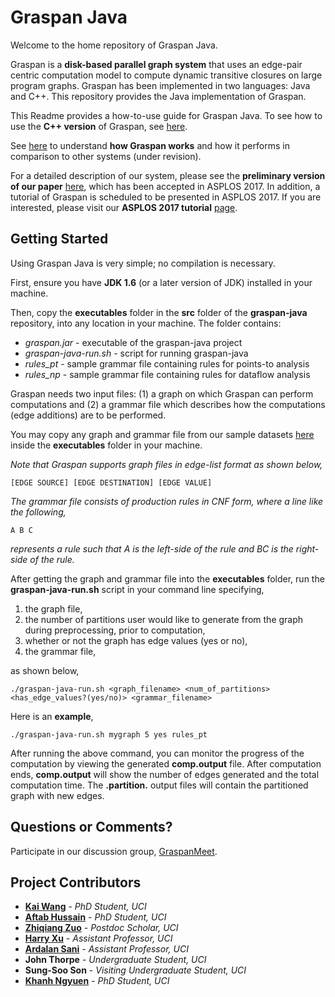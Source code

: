 # Graspan Java

Welcome to the home repository of Graspan Java.

Graspan is a **disk-based parallel graph system** that uses an edge-pair centric computation model to compute dynamic transitive closures on large program graphs. Graspan has been implemented in two languages: Java and C++. This repository provides the Java implementation of Graspan.

This Readme provides a how-to-use guide for Graspan Java. To see how to use the **C++ version** of Graspan, see [here](https://github.com/Graspan/graspan-cpp). 

See [here](https://github.com/Graspan/graspan-java/blob/master/AboutGraspan.md) to understand **how Graspan works** and how it performs in comparison to other systems (under revision).

For a detailed description of our system, please see the **preliminary version of our paper** [here](http://www.ics.uci.edu/~guoqingx/papers/wang-asplos17.pdf), which has been accepted in ASPLOS 2017. In addition, a tutorial of Graspan is scheduled to be presented in ASPLOS 2017. If you are interested, please visit our **ASPLOS 2017 tutorial** [page](http://www.ics.uci.edu/~guoqingx/asplos-tutorial/main.html). 

## Getting Started

Using Graspan Java is very simple; no compilation is necessary. 

First, ensure you have **JDK 1.6** (or a later version of JDK) installed in your machine. 

Then, copy the **executables** folder in the **src** folder of the **graspan-java** repository, into any location in your machine. The folder contains:

* *graspan.jar* - executable of the graspan-java project
* *graspan-java-run.sh* - script for running graspan-java
* *rules_pt* - sample grammar file containing rules for points-to analysis
* *rules_np* - sample grammar file containing rules for dataflow analysis

Graspan needs two input files: (1) a graph on which Graspan can perform computations and (2) a grammar file which describes how the computations (edge additions) are to be performed.

You may copy any graph and grammar file from our sample datasets [here](https://drive.google.com/drive/folders/1M4WxwykUd-jX8jBA50pSNf2R-1IJ49PJ?usp=drive_link) inside the **executables** folder in your machine. 

*Note that Graspan supports graph files in edge-list format as shown below,*

```
[EDGE SOURCE] [EDGE DESTINATION] [EDGE VALUE]
```

*The grammar file consists of production rules in CNF form, where a line like the following,*   
```
A B C
```
*represents a rule such that A is the left-side of the rule and BC is the right-side of the rule.*

After getting the graph and grammar file into the **executables** folder, run the **graspan-java-run.sh** script in your command line specifying, 

1. the graph file,
2. the number of partitions user would like to generate from the graph during preprocessing, prior to computation, 
3. whether or not the graph has edge values (yes or no),
4. the grammar file,

as shown below, 
```
./graspan-java-run.sh <graph_filename> <num_of_partitions> <has_edge_values?(yes/no)> <grammar_filename> 
```

Here is an **example**,
```
./graspan-java-run.sh mygraph 5 yes rules_pt  
```

After running the above command, you can monitor the progress of the computation by viewing the generated **comp.output** file. After computation ends, **comp.output** will show the number of edges generated and the total computation time. The **.partition.** output files will contain the partitioned graph with new edges. 

## Questions or Comments?
Participate in our discussion group, [GraspanMeet](https://groups.google.com/d/forum/graspanmeet). 

## Project Contributors

* [**Kai Wang**](http://www.ics.uci.edu/~wangk7/) - *PhD Student, UCI* 
* [**Aftab Hussain**](http://www.ics.uci.edu/~aftabh/) - *PhD Student, UCI* 
* [**Zhiqiang Zuo**](http://zuozhiqiang.bitbucket.io/) - *Postdoc Scholar, UCI* 
* [**Harry Xu**](http://www.ics.uci.edu/~guoqingx/) - *Assistant Professor, UCI* 
* [**Ardalan Sani**](http://www.ics.uci.edu/~ardalan/) - *Assistant Professor, UCI* 
* **John Thorpe** - *Undergraduate Student, UCI*
* **Sung-Soo Son** - *Visiting Undergraduate Student, UCI*
* [**Khanh Ngyuen**](http://www.ics.uci.edu/~khanhtn1/) - *PhD Student, UCI*
